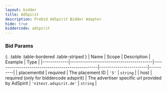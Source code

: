 ```yaml
---
layout: bidder
title: AdSpirit
description: Prebid AdSpirit Bidder Adapter
hide: true
biddercode: adspirit
---
```


### Bid Params

{: .table .table-bordered .table-striped }
| Name        | Scope                                   | Description                                      | Example                | Type     |
|-------------|-----------------------------------------|--------------------------------------------------|------------------------|----------|
| placementId | required                                | The placement ID                                 | `'5'`                  | `string` |
| host        | required (only for biddercode adspirit) | The advertiser specific url provided by AdSpirit | `'n1test.adspirit.de'` | `string` |
